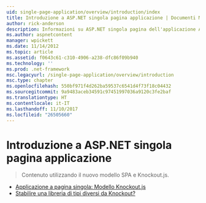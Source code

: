 ```yaml
---
uid: single-page-application/overview/introduction/index
title: Introduzione a ASP.NET singola pagina applicazione | Documenti Microsoft
author: rick-anderson
description: Informazioni su ASP.NET singola pagina dell'applicazione ASP.NET singola pagina applicazione (SPA) consente di compilare applicazioni che includono significativo sul lato client interacti...
ms.author: aspnetcontent
manager: wpickett
ms.date: 11/14/2012
ms.topic: article
ms.assetid: f0643c61-c310-4906-a238-dfc86f09b940
ms.technology: ''
ms.prod: .net-framework
msc.legacyurl: /single-page-application/overview/introduction
msc.type: chapter
ms.openlocfilehash: 550bf971f4d262ba59537c6541d4f73f18c04432
ms.sourcegitcommit: 9a9483aceb34591c97451997036a9120c3fe2baf
ms.translationtype: HT
ms.contentlocale: it-IT
ms.lasthandoff: 11/10/2017
ms.locfileid: "26505660"
---
```

<a name="introduction-to-aspnet-single-page-application"></a>Introduzione a ASP.NET singola pagina applicazione
====================
> Contenuto utilizzando il nuovo modello SPA e Knockout.js.


- [Applicazione a pagina singola: Modello Knockout.js](knockoutjs-template.md)
- [Stabilire una libreria di tipi diversi da Knockout?](other-libraries.md)
